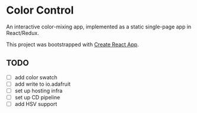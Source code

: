 # Color Control

An interactive color-mixing app, implemented as a static single-page app in React/Redux.

This project was bootstrapped with [Create React App](https://github.com/facebook/create-react-app).


## TODO
- [ ] add color swatch
- [ ] add write to io.adafruit
- [ ] set up hosting infra
- [ ] set up CD pipeline
- [ ] add HSV support
